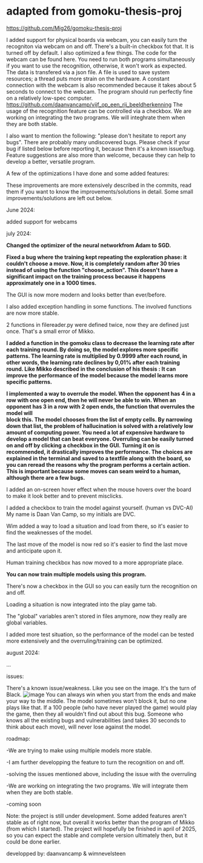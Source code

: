 # adapted from gomoku-thesis-proj
https://github.com/Mig26/gomoku-thesis-proj

I added support for physical boards via webcam, you can easily turn the recogniton via webcam on and off. There's a built-in checkbox fot that. It is turned off by default. I also optimized a few things. The code for the webcam can be found here. You need to run both programs simultaneously if you want to use the recognition, otherwise, it won't work as expected. The data is transfered via a json file. A file is used to save system resources; a thread puts more strain on the hardware. A constant connection with the webcam is also recommended because it takes about 5 seconds to connect to the webcam. The program should run perfectly fine on a relatively low-spec computer. https://github.com/daanvancamp/vijf_op_een_rij_beeldherkenning The usage of the recognition feature can be controlled via a checkbox.
We are working on integrating the two programs. We will integhrate them when they are both stable.

I also want to mention the following: "please don't hesitate to report any bugs". There are probably many undiscovered bugs. Please check if your bug if listed below before reporting it, because then it's a known issue/bug. Feature suggestions are also more than welcome, because they can help to develop a better, versatile program.

A few of the optimizations I have done and some added features:


These improvements are more extensively described in the commits, read them if you want to know the improvements/solutions in detail. Some small improvements/solutions are left out below.

June 2024:

  added support for webcams
  
july 2024:

  **Changed the optimizer of the neural networkfrom Adam to SGD.**
  
  **Fixed a bug where the training kept repeating the exploration phase: it couldn't choose a move. Now, it is completely random after 30 tries instead of using the function "choose_action". This doesn't have a significant         impact on the training process because it happens approximately one in a 1000 times.**
  
  The GUI is now more modern and looks better than ever/before.
  
  I also added exception handling in some functions. The involved functions are now more stable.
  
  2 functions in filereader.py were defined twice, now they are defined just once. That's a small error of Mikko.
  
  **I added a function in the gomoku class to decrease the learning rate after each training round. By doing so, the model explores more specific patterns. The learning rate is multiplied by 0.9999 after each round, in other       words, the learning rate declines by 0,01% after each training round. Like Mikko described in the conclusion of his thesis : It can improve the performance of the model because the model learns more specific patterns.**
  
  **I implemented a way to overrule the model. When the opponent has 4 in a row with one open end, then he will never be able to win. When an opponent has 3 in a row with 2 open ends, the function that overrules the model will     
  block this. The model chooses from the list of empty cells. By narrowing down that list, the problem of hallucination is solved with a relatively low amount of computing power. You need a lot af expensive hardware to develop a   model that can beat everyone. Overruling can be easily turned on and off by clicking a checkbox in the GUI. Turning it on is recommended, it drastically improves the performance. The choices are explained in the terminal and     saved to a textfile along with the board, so you can reread the reasons why the program performs a certain action. This is important because some moves can seam weird to a human, although there are a few bugs.**
  
  I added an on-screen hover effect when the mouse hovers over the board to make it look better and to prevent misclicks.
  
  I added a checkbox to train the model against yourself. (human vs DVC-AI) My name is Daan Van Camp, so my initials are DVC.
  
  Wim added a way to load a situation and load from there, so it's easier to find the weaknesses of the model.
  
  The last move of the model is now red so it's easier to find the last move and anticipate upon it.
  
  Human training checkbox has now moved to a more appropriate place.
  
  **You can now train multiple models using this program.**
  
  There's now a checkbox in the GUI so you can easily turn the recognition on and off.
  
  Loading a situation is now integrated into the play game tab.
  
  The "global" variables aren't stored in files anymore, now they really are global variables.

  I added more test situation, so the performance of the model can be tested more extensively and the overruling/training can be optimized.
  
  
  august 2024:

  ...
  
  

issues:

There's a known issue/weakness. Like you see on the image. It's the turn of Black.
![image](https://github.com/user-attachments/assets/46c63a9a-af7f-4f0a-9cf3-2bf9f56af9ac) 
You can always win when you start from the ends and make your way to the middle. The model sometimes won't block it, but no one plays like that. If a 100 people (who have never played the game) would play the game, then they all wouldn't find out about this bug. Someone who knows all the existing bugs and vulnerabilities (and takes 30 seconds to think about each move), will never lose against the model.

roadmap:

-We are trying to make using multiple models more stable.

-I am further developping the feature to turn the recognition on and off.

-solving the issues mentioned above, including the issue with the overruling

-We are working on integrating the two programs. We will integrate them when they are both stable.

-coming soon


Note: the project is still under development. Some added features aren't stable as of right now, but overall it works better than the program of Mikko (from which I started). The project will hopefully be finished in april of 2025, so you can expect the stable and complete version ultimately then, but it could be done earlier.

developped by:
daanvancamp & wimnevelsteen
